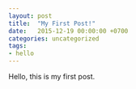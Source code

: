 ```yaml
---
layout: post
title:  "My First Post!"
date:   2015-12-19 00:00:00 +0700
categories: uncategorized
tags:
- hello
---
```



Hello, this is my first post.


